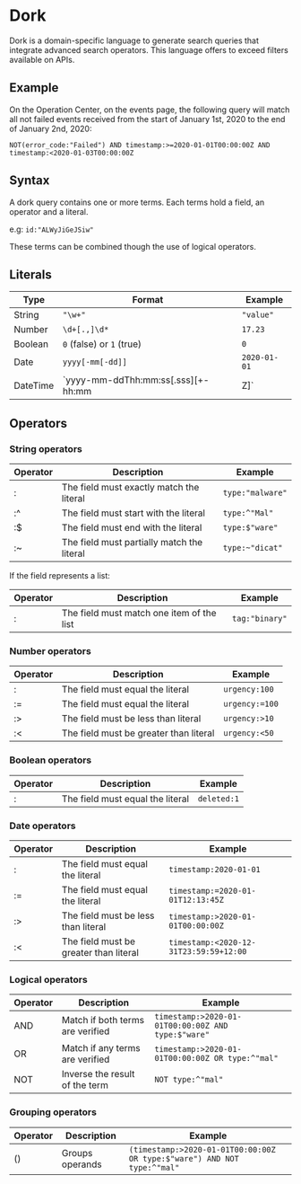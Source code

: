 # Dork

Dork is a domain-specific language to generate search queries that integrate advanced search operators.
This language offers to exceed filters available on APIs.

## Example

On the Operation Center, on the events page, the following query will match
all not failed events received from the start of January 1st, 2020 to the end of January 2nd, 2020:

`NOT(error_code:"Failed") AND timestamp:>=2020-01-01T00:00:00Z AND timestamp:<2020-01-03T00:00:00Z`

## Syntax

A dork query contains one or more terms. Each terms hold a field, an operator and a literal.

e.g: `id:"ALWyJiGeJSiw"`

These terms can be combined though the use of logical operators.

## Literals

| Type | Format | Example |
|------|--------|---------|
| String   | `"\w+"` | `"value"` |
| Number   | `\d+[.,]\d*` | `17.23` |
| Boolean  | `0` (false) or `1` (true) | `0` |
| Date     | `yyyy[-mm[-dd]]` | `2020-01-01` |
| DateTime | `yyyy-mm-ddThh:mm:ss[.sss][+-hh:mm|Z]` | `2020-01-01T12:23:45.2342+02:00` |

## Operators

### String operators

| Operator | Description | Example |
|----------|-------------|---------|
| : | The field must exactly match the literal | `type:"malware"` |
| :^ | The field must start with the literal | `type:^"Mal"` |
| :$ | The field must end with the literal | `type:$"ware"` |
| :~ | The field must partially match the literal | `type:~"dicat"` |

If the field represents a list:

| Operator | Description | Example |
|----------|-------------|---------|
| : | The field must match one item of the list | `tag:"binary"` |

### Number operators

| Operator | Description | Example |
|----------|-------------|---------|
| : | The field must equal the literal | `urgency:100` |
| := | The field must equal the literal | `urgency:=100` |
| :> | The field must be less than literal | `urgency:>10` |
| :&lt; | The field must be greater than literal | `urgency:<50` |

### Boolean operators

| Operator | Description | Example |
|----------|-------------|---------|
| : | The field must equal the literal | `deleted:1` |

### Date operators

| Operator | Description | Example |
|----------|-------------|---------|
| : | The field must equal the literal | `timestamp:2020-01-01` |
| := | The field must equal the literal | `timestamp:=2020-01-01T12:13:45Z` |
| :> | The field must be less than literal | `timestamp:>2020-01-01T00:00:00Z` |
| :&lt; | The field must be greater than literal | `timestamp:<2020-12-31T23:59:59+12:00` |

### Logical operators

| Operator | Description | Example |
|----------|-------------|---------|
| AND | Match if both terms are verified | `timestamp:>2020-01-01T00:00:00Z AND type:$"ware"` |
| OR | Match if any terms are verified | `timestamp:>2020-01-01T00:00:00Z OR type:^"mal"` |
| NOT | Inverse the result of the term | `NOT type:^"mal"` |

### Grouping operators

| Operator | Description | Example |
|----------|-------------|---------|
| () | Groups operands | `(timestamp:>2020-01-01T00:00:00Z OR type:$"ware") AND NOT type:^"mal"` |

